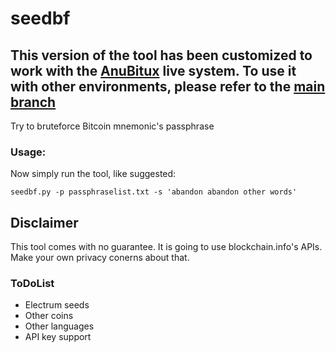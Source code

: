 # seedbf

## This version of the tool has been customized to work with the [AnuBitux](https://anubitux.org) live system. To use it with other environments, please refer to the [main branch](https://github.com/ASeriousMister/seedbf)

Try to bruteforce Bitcoin mnemonic's passphrase

### Usage:
Now simply run the tool, like suggested:
```
seedbf.py -p passphraselist.txt -s 'abandon abandon other words'
```
## Disclaimer
This tool comes with no guarantee.
It is going to use blockchain.info's APIs. Make your own privacy conerns about that.

### ToDoList
- Electrum seeds
- Other coins
- Other languages
- API key support
